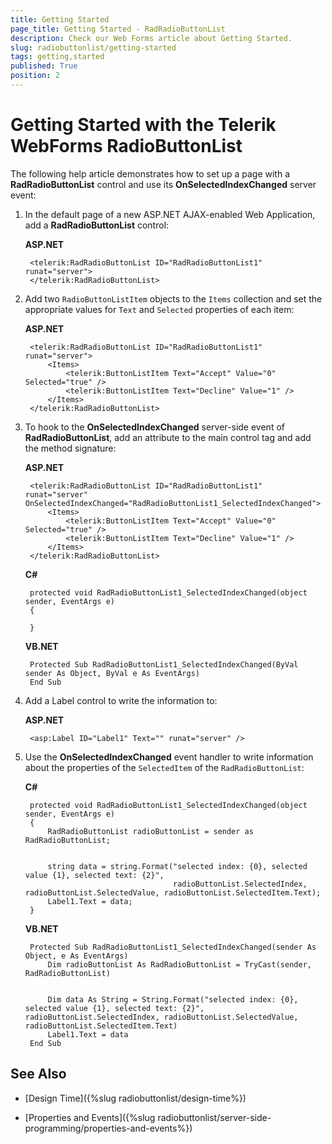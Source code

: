 ```yaml
---
title: Getting Started
page_title: Getting Started - RadRadioButtonList
description: Check our Web Forms article about Getting Started.
slug: radiobuttonlist/getting-started
tags: getting,started
published: True
position: 2
---
```


# Getting Started with the Telerik WebForms RadioButtonList

The following help article demonstrates how to set up a page with a **RadRadioButtonList** control and use its **OnSelectedIndexChanged** server event:

1. In the default page of a new ASP.NET AJAX-enabled Web Application, add a **RadRadioButtonList** control:

	**ASP.NET**	
	
		<telerik:RadRadioButtonList ID="RadRadioButtonList1" runat="server">
		</telerik:RadRadioButtonList>

1. Add two `RadioButtonListItem` objects to the `Items` collection and set the appropriate values for `Text` and `Selected` properties of each item:

	**ASP.NET**

		<telerik:RadRadioButtonList ID="RadRadioButtonList1" runat="server">
			<Items>
				<telerik:ButtonListItem Text="Accept" Value="0" Selected="true" />
				<telerik:ButtonListItem Text="Decline" Value="1" />
			</Items>
		</telerik:RadRadioButtonList>

1. To hook to the **OnSelectedIndexChanged** server-side event of **RadRadioButtonList**, add an attribute to the main control tag and add the method signature:

	**ASP.NET**

		<telerik:RadRadioButtonList ID="RadRadioButtonList1" runat="server" OnSelectedIndexChanged="RadRadioButtonList1_SelectedIndexChanged">
			<Items>
				<telerik:ButtonListItem Text="Accept" Value="0" Selected="true" />
				<telerik:ButtonListItem Text="Decline" Value="1" />
			</Items>
		</telerik:RadRadioButtonList>

	**C#**
	
		protected void RadRadioButtonList1_SelectedIndexChanged(object sender, EventArgs e)
		{

		}

	**VB.NET**
	
		Protected Sub RadRadioButtonList1_SelectedIndexChanged(ByVal sender As Object, ByVal e As EventArgs)
		End Sub

1. Add a Label control to write the information to:

	**ASP.NET**

		<asp:Label ID="Label1" Text="" runat="server" />

1. Use the **OnSelectedIndexChanged** event handler to write information about the properties of the `SelectedItem` of the `RadRadioButtonList`:

	**C#**
	
		protected void RadRadioButtonList1_SelectedIndexChanged(object sender, EventArgs e)
		{
			RadRadioButtonList radioButtonList = sender as RadRadioButtonList;


			string data = string.Format("selected index: {0}, selected value {1}, selected text: {2}",
										radioButtonList.SelectedIndex, radioButtonList.SelectedValue, radioButtonList.SelectedItem.Text);
			Label1.Text = data;
		}

	**VB.NET**
	
		Protected Sub RadRadioButtonList1_SelectedIndexChanged(sender As Object, e As EventArgs)
			Dim radioButtonList As RadRadioButtonList = TryCast(sender, RadRadioButtonList)


			Dim data As String = String.Format("selected index: {0}, selected value {1}, selected text: {2}", radioButtonList.SelectedIndex, radioButtonList.SelectedValue, radioButtonList.SelectedItem.Text)
			Label1.Text = data
		End Sub



## See Also

 * [Design Time]({%slug radiobuttonlist/design-time%})

 * [Properties and Events]({%slug radiobuttonlist/server-side-programming/properties-and-events%})

